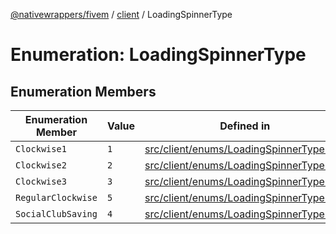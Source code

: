 [@nativewrappers/fivem](../../README.md) / [client](../README.md) / LoadingSpinnerType

# Enumeration: LoadingSpinnerType

## Enumeration Members

| Enumeration Member | Value | Defined in |
| ------ | ------ | ------ |
| `Clockwise1` | `1` | [src/client/enums/LoadingSpinnerType.ts:2](https://github.com/nativewrappers/fivem/blob/87bcb6b348baa538f549670f784fcd3ed14240d8/src/client/enums/LoadingSpinnerType.ts#L2) |
| `Clockwise2` | `2` | [src/client/enums/LoadingSpinnerType.ts:3](https://github.com/nativewrappers/fivem/blob/87bcb6b348baa538f549670f784fcd3ed14240d8/src/client/enums/LoadingSpinnerType.ts#L3) |
| `Clockwise3` | `3` | [src/client/enums/LoadingSpinnerType.ts:4](https://github.com/nativewrappers/fivem/blob/87bcb6b348baa538f549670f784fcd3ed14240d8/src/client/enums/LoadingSpinnerType.ts#L4) |
| `RegularClockwise` | `5` | [src/client/enums/LoadingSpinnerType.ts:6](https://github.com/nativewrappers/fivem/blob/87bcb6b348baa538f549670f784fcd3ed14240d8/src/client/enums/LoadingSpinnerType.ts#L6) |
| `SocialClubSaving` | `4` | [src/client/enums/LoadingSpinnerType.ts:5](https://github.com/nativewrappers/fivem/blob/87bcb6b348baa538f549670f784fcd3ed14240d8/src/client/enums/LoadingSpinnerType.ts#L5) |
